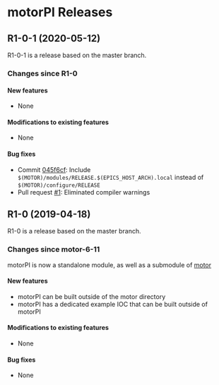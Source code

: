 # motorPI Releases

## __R1-0-1 (2020-05-12)__
R1-0-1 is a release based on the master branch.  

### Changes since R1-0

#### New features
* None

#### Modifications to existing features
* None

#### Bug fixes
* Commit [045f6cf](https://github.com/epics-motor/motorPI/commit/045f6cf2b339f7a947efb7e84dc375dac5e36f50): Include ``$(MOTOR)/modules/RELEASE.$(EPICS_HOST_ARCH).local`` instead of ``$(MOTOR)/configure/RELEASE``
* Pull request [#1](https://github.com/epics-motor/motorPI/pull/1): Eliminated compiler warnings

## __R1-0 (2019-04-18)__
R1-0 is a release based on the master branch.  

### Changes since motor-6-11

motorPI is now a standalone module, as well as a submodule of [motor](https://github.com/epics-modules/motor)

#### New features
* motorPI can be built outside of the motor directory
* motorPI has a dedicated example IOC that can be built outside of motorPI

#### Modifications to existing features
* None

#### Bug fixes
* None
